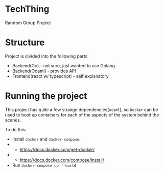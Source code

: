 # TechThing
Random Group Project

# Structure
Project is divided into the following parts:
* Backend(Go) - not sure, just wanted to use Golang
* Backend(Ocaml) - provides API
* Frontend(react w/ typescript) - self explanatory
# Running the project
This project has quite a few strange dependencies(`ocaml`), so `Docker` can be used to boot up containers for each of the aspects of the system behind the scenes.

To do this:
* Install `docker` and `docker-compose`. 
* * https://docs.docker.com/get-docker/
* * https://docs.docker.com/compose/install/
* Run `docker-compose up --build`
